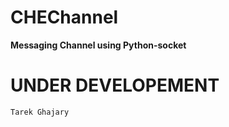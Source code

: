 # CHEChannel
**Messaging Channel using Python-socket**
# UNDER DEVELOPEMENT
<code>Tarek Ghajary</code>

